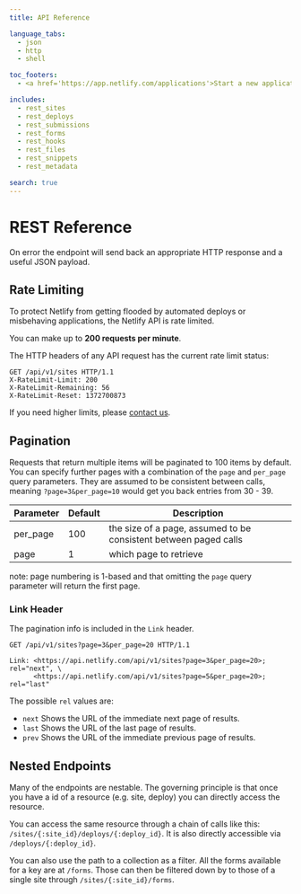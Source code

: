 ```yaml
---
title: API Reference

language_tabs:
  - json
  - http
  - shell

toc_footers:
  - <a href='https://app.netlify.com/applications'>Start a new application!</a>

includes:
  - rest_sites
  - rest_deploys
  - rest_submissions
  - rest_forms
  - rest_hooks
  - rest_files
  - rest_snippets
  - rest_metadata

search: true
---
```


# REST Reference

<aside class=notice>
On error the endpoint will send back an appropriate HTTP response and a useful JSON payload.
</aside>

## Rate Limiting

To protect Netlify from getting flooded by automated deploys or misbehaving applications, the Netlify API is rate limited.

You can make up to **200 requests per minute**.

The HTTP headers of any API request has the current rate limit status:

``` http
GET /api/v1/sites HTTP/1.1
X-RateLimit-Limit: 200
X-RateLimit-Remaining: 56
X-RateLimit-Reset: 1372700873
```

If you need higher limits, please [contact us](TODO).

## Pagination

Requests that return multiple items will be paginated to 100 items by default. You can specify further pages with a combination of the `page` and `per_page` query parameters. They are assumed to be consistent between calls, meaning
`?page=3&per_page=10` would get you back entries from 30 - 39.

<!-- @Matt is this right? ^^^ -->

Parameter | Default | Description
----------|---------|------------
per_page | 100 | the size of a page, assumed to be consistent between paged calls
page | 1 | which page to retrieve

<aside class=notice>
note: page numbering is 1-based and that omitting the <code>page</code> query parameter will return the first page.
</aside>

### Link Header

The pagination info is included in the `Link` header.

``` http
GET /api/v1/sites?page=3&per_page=20 HTTP/1.1

Link: <https://api.netlify.com/api/v1/sites?page=3&per_page=20>; rel="next", \
      <https://api.netlify.com/api/v1/sites?page=5&per_page=20>; rel="last"
```

The possible `rel` values are:

* `next`
  Shows the URL of the immediate next page of results.
* `last`
  Shows the URL of the last page of results.
* `prev`
  Shows the URL of the immediate previous page of results.

## Nested Endpoints
Many of the endpoints are nestable. The governing principle is that once you have a id of a resource (e.g. site, deploy) you can directly access the resource.

You can access the same resource through a chain of calls like this: `/sites/{:site_id}/deploys/{:deploy_id}`. It is also directly accessible via `/deploys/{:deploy_id}`.

You can also use the path to a collection as a filter. All the forms available for a key are at `/forms`. Those can then be filtered down by to those of a single site through `/sites/{:site_id}/forms`.
